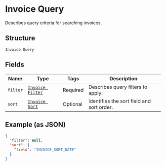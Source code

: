 
# Invoice Query

Describes query criteria for searching invoices.

## Structure

`Invoice Query`

## Fields

| Name | Type | Tags | Description |
|  --- | --- | --- | --- |
| `filter` | [`Invoice Filter`](../../doc/models/invoice-filter.md) | Required | Describes query filters to apply. |
| `sort` | [`Invoice Sort`](../../doc/models/invoice-sort.md) | Optional | Identifies the sort field and sort order. |

## Example (as JSON)

```json
{
  "filter": null,
  "sort": {
    "field": "INVOICE_SORT_DATE"
  }
}
```

